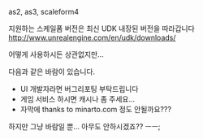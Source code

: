 as2, as3, scaleform4

지원하는 스케일폼 버전은 최신 UDK 내장된 버전을 따라갑니다
http://www.unrealengine.com/en/udk/downloads/

어떻게 사용하시든 상관없지만...

다음과 같은 바람이 있습니다.


  * UI 개발자라면 버그리포팅 부탁드립니다
  * 게임 서비스 하시면 캐시나 좀 주세요...
  * 자막에 thanks to minarto.com 정도 안될까요???


하지만 그냥 바람일 뿐... 아무도 안하시겠죠?? ㅡㅡ;





